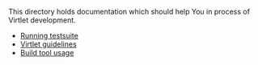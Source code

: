 This directory holds documentation which should help You in process of Virtlet development.

* [Running testsuite](running_testsuite.md)
* [Virtlet guidelines](guidelines.md)
* [Build tool usage](build_tool.md)
